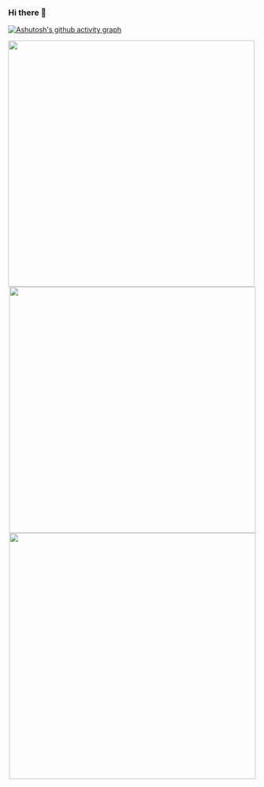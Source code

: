 ### Hi there 👋
[![Ashutosh's github activity graph](https://github-readme-activity-graph.cyclic.app/graph?username=zhuzhouyue123&theme=xcode)](https://github.com/zhuzhouyue123/github-readme-activity-graph)

<div aligh=center><img src="https://quotes-github-readme.vercel.app/api?type=horizontal&theme=dark" width=500px></div>

<div align=center>
<img src="https://github-readme-stats.vercel.app/api?username=zhuzhouyue123&show_icons=true&theme=tokyonight" width=500px>
<br>
<img src="https://github-readme-stats.vercel.app/api/top-langs/?username=zhuzhouyue123&show_icons=true&theme=tokyonight&layout=compact" width=500px>
</div>

<!--
**zhuzhouyue123/zhuzhouyue123** is a ✨ _special_ ✨ repository because its `README.md` (this file) appears on your GitHub profile.

Here are some ideas to get you started:

- 🔭 I’m currently working on ...
- 🌱 I’m currently learning ...
- 👯 I’m looking to collaborate on ...
- 🤔 I’m looking for help with ...
- 💬 Ask me about ...
- 📫 How to reach me: ...
- 😄 Pronouns: ...
- ⚡ Fun fact: ...
-->

